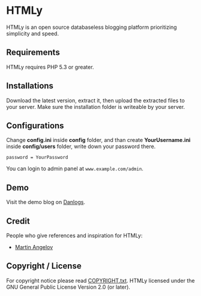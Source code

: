 HTMLy
=====

HTMLy is an open source databaseless blogging platform prioritizing simplicity and speed.

Requirements
------------

HTMLy requires PHP 5.3 or greater.

Installations
-------------

Download the latest version, extract it, then upload the extracted files to your server. Make sure the installation folder is writeable by your server.

Configurations
--------------

Change **config.ini** inside **config** folder, and than create **YourUsername.ini** inside **config/users** folder, write down your password there.

````
password = YourPassword
````

You can login to admin panel at `www.example.com/admin`.

Demo
----

Visit the demo blog on [Danlogs](http://www.danlogs.com).

Credit
------

People who give references and inspiration for HTMLy:
* [Martin Angelov](http://tutorialzine.com)



Copyright / License
-------------------

For copyright notice please read [COPYRIGHT.txt](https://github.com/danpros/htmly/blob/master/COPYRIGHT.txt). HTMLy licensed under the GNU General Public License Version 2.0 (or later).
